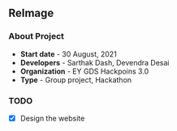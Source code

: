## ReImage
### About Project
* **Start date** - 30 August, 2021
* **Developers** - Sarthak Dash, Devendra Desai
* **Organization** - EY GDS Hackpoins 3.0
* **Type** - Group project, Hackathon

### TODO
- [x] Design the website
